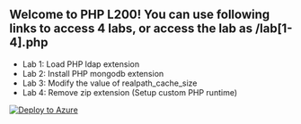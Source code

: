 
## Welcome to PHP L200! You can use following links to access 4 labs, or access the lab as /lab[1-4].php

- Lab 1: Load PHP ldap extension
- Lab 2: Install PHP mongodb extension
- Lab 3: Modify the value of realpath_cache_size
- Lab 4: Remove zip extension (Setup custom PHP runtime)

[![Deploy to Azure](http://azuredeploy.net/deploybutton.png)](https://azuredeploy.net/)

